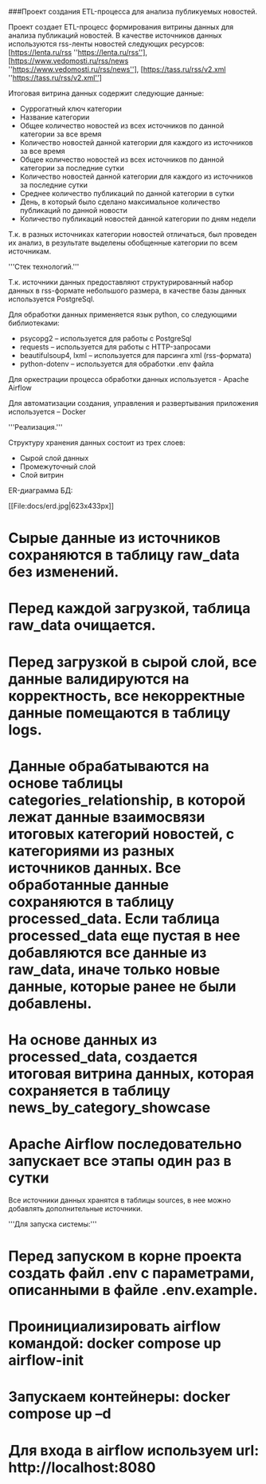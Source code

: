 ###Проект создания ETL-процесса для анализа публикуемых новостей.

Проект создает ETL-процесс формирования витрины данных для анализа публикаций новостей. В качестве источников данных используются rss-ленты новостей следующих ресурсов: [https://lenta.ru/rss ''https://lenta.ru/rss''], [https://www.vedomosti.ru/rss/news ''https://www.vedomosti.ru/rss/news''], [https://tass.ru/rss/v2.xml ''https://tass.ru/rss/v2.xml'']

Итоговая витрина данных содержит следующие данные:

* Суррогатный ключ категории
* Название категории
* Общее количество новостей из всех источников по данной категории за все время
* Количество новостей данной категории для каждого из источников за все время
* Общее количество новостей из всех источников по данной категории за последние сутки
* Количество новостей данной категории для каждого из источников за последние сутки
* Среднее количество публикаций по данной категории в сутки
* День, в который было сделано максимальное количество публикаций по данной новости
* Количество публикаций новостей данной категории по дням недели

Т.к. в разных источниках категории новостей отличаться, был проведен их анализ, в результате выделены обобщенные категории по всем источникам.

'''Стек технологий.'''

Т.к. источники данных предоставляют структурированный набор данных в rss-формате небольшого размера, в качестве базы данных используется PostgreSql.

Для обработки данных применяется язык python, со следующими библиотеками:

* psycopg2 – используется для работы с PostgreSql
* requests – используется для работы с HTTP-запросами
* beautifulsoup4, lxml – используется для парсинга xml (rss-формата)
* python-dotenv – используется для обработки .env файла

Для оркестрации процесса обработки данных используется - Apache Airflow

Для автоматизации создания, управления и развертывания приложения используется – Docker

'''Реализация.'''

Структуру хранения данных состоит из трех слоев:

* Сырой слой данных
* Промежуточный слой
* Слой витрин

ER-диаграмма БД:

[[File:docs/erd.jpg|623x433px]]

# Сырые данные из источников сохраняются в таблицу raw_data без изменений.
# Перед каждой загрузкой, таблица raw_data очищается.
# Перед загрузкой в сырой слой, все данные валидируются на корректность, все некорректные данные помещаются в таблицу logs.
# Данные обрабатываются на основе таблицы categories_relationship, в которой лежат данные взаимосвязи итоговых категорий новостей, c категориями из разных источников данных. Все обработанные данные сохраняются в таблицу processed_data. Если таблица processed_data еще пустая в нее добавляются все данные из raw_data, иначе только новые данные, которые ранее не были добавлены.
# На основе данных из processed_data, создается итоговая витрина данных, которая сохраняется в таблицу news_by_category_showcase
# Apache Airflow последовательно запускает все этапы один раз в сутки

Все источники данных хранятся в таблицы sources, в нее можно добавлять дополнительные источники.


'''Для запуска системы:'''

# Перед запуском в корне проекта создать файл .env с параметрами, описанными в файле .env.example.
# Проинициализировать airflow командой: docker compose up airflow-init
# Запускаем контейнеры: docker compose up –d
# Для входа в airflow используем url: http://localhost:8080
